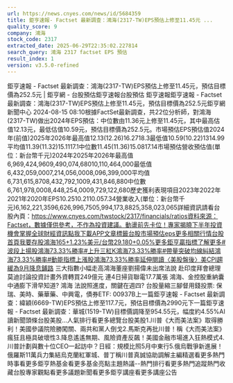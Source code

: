 ```yaml
---
url: https://news.cnyes.com/news/id/5684359
title: 鉅亨速報- Factset 最新調查：鴻海(2317-TW)EPS預估上修至11.45元 ...
quality_score: 9
company: 鴻海
stock_code: 2317
extracted_date: 2025-06-29T22:35:02.227814
search_query: 鴻海 2317 factset EPS 預估
result_index: 1
version: v3.5.0-refined
---
```


鉅亨速報 - Factset 最新調查：鴻海(2317-TW)EPS預估上修至11.45元，預估目標價為252.5元 | 鉅亨網 - 台股預估‌‌鉅亨速報台股預估 鉅亨速報鉅亨速報 - Factset 最新調查：鴻海(2317-TW)EPS預估上修至11.45元，預估目標價為252.5元鉅亨網新聞中心 2024-08-15 08:10‌根據FactSet最新調查，共22位分析師，對鴻海(2317-TW)做出2024年EPS預估：中位數由11.36元上修至11.45元，其中最高估值12.13元，最低估值10.59元，預估目標價為252.5元。市場預估EPS預估值2024年(前值)2025年2026年最高值12.13(12.26)16.2718.3最低值10.59(10.22)1314.99平均值11.39(11.32)15.1117.1中位數11.45(11.36)15.0817.14市場預估營收‌預估值(單位：新台幣千元)2024年2025年2026年最高值6,969,424,9609,490,074,68010,110,464,000最低值6,432,059,0007,214,056,0008,096,399,000平均值6,731,615,8708,432,792,1009,431,846,880中位數6,761,978,0008,448,254,0009,729,122,680歷史獲利表現項目2023年2022年2021年2020年EPS10.2510.2110.057.34營業收入(單位：新台幣千元)6,162,221,3596,626,996,7505,994,173,8825,358,023,065詳細資訊請看台股內頁：https://www.cnyes.com/twstock/2317/financials/ratios資料來源：Factset，數據僅供參考，不作為投資建議。動盪前先卡位！專家揭曉下半年投資機會掌握全球財經資訊點我下載APP文章標籤台股市場預估eps更多相關行情台股首頁我要存股鴻海165+1.23%美元/台幣29.180+0.05%更多鉅亨贏指標了解更多#波段上揚股鴻海73.33%勝率#上升三紅K鴻海73.33%勝率#帶量突破均線糾結鴻海73.33%勝率#動能指標上漲股鴻海73.33%勝率延伸閱讀〈美股盤後〉美CPI趨緩為9月降息鋪路 三大指數小幅走高鴻海董座劉揚偉未出席法說 赴印度拜會總理莫迪討論投資計畫外資轉買249億元 連4日掃貨聯電17.7萬張 鴻海、金控股重納囊中通膨下滑早知道? 鴻海 法說照進度，關鍵在週四? 台股量縮三腳督用錢投票: 保瑞、美時、藥華藥、中興電，債券ETF: 00937B‌上一篇鉅亨速報 - Factset 最新調查：緯穎(6669-TW)EPS預估上修至117.7元，預估目標價為2990元下一篇鉅亨速報 - Factset 最新調查：華城(1519-TW)目標價調降至954.55元，幅度約4.55%‌‌AI讀新聞頭條台股美股...人氣排行看更多總覽台股美股1.川普《大而美法案》取得勝利！美國參議院險勝闖關、兩共和黨人倒戈2.馬斯克再批川普！稱《大而美法案》瘋狂且極具破壞性3.降息遙遙無期、風險資產反飆！美國金融市場進入狂熱模式4.川普計劃與數十位CEO一起訪中？日經：規模比照5月中東行5.俄烏戰爭新進展！俄羅斯11萬兵力集結烏克蘭紅軍城、普丁稱川普真誠協助調解‌主編精選看更多‌熱門時事看更多‌‌‌‌‌‌‌‌‌‌‌‌‌‌‌‌‌鉅亨熱基金看更多基金亮點主題熱議‌‌‌‌--‌‌‌‌熱門排行看更多熱門追蹤熱門收藏‌‌‌‌‌‌‌‌‌台股專家觀點看更多議題新聞看更多鉅亨講座看更多講座公告‌‌‌‌‌‌‌‌